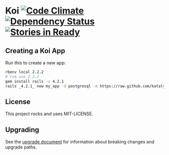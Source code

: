 # Koi [![Code Climate](https://codeclimate.com/github/katalyst/koi.png)](https://codeclimate.com/github/katalyst/koi) [![Dependency Status](https://gemnasium.com/katalyst/koi.png)](https://gemnasium.com/katalyst/koi) [![Stories in Ready](https://badge.waffle.io/katalyst/koi.png?label=ready&title=Ready)](https://waffle.io/katalyst/koi)

## Creating a Koi App

Run this to create a new app:

```bash
rbenv local 2.2.2
# rvm use 2.2.2
gem install rails -v 4.2.1
rails _4.2.1_ new my_app -d postgresql -m https://raw.github.com/katalyst/koi/v2.3.0/lib/templates/application/app.rb
```

## License

This project rocks and uses MIT-LICENSE.

## Upgrading

See the [upgrade document](Upgrade.md) for information about breaking changes and upgrade paths.  
